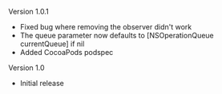 Version 1.0.1

- Fixed bug where removing the observer didn't work
- The queue parameter now defaults to [NSOperationQueue currentQueue] if nil
- Added CocoaPods podspec

Version 1.0

- Initial release